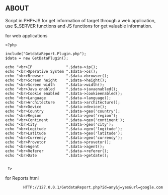 
## ABOUT
Script in PHP+JS for get information of target through a web application, use $_SERVER functions and JS functions for get valuable information.

for web applications
```
<?php

include("GetdataReport.Plugin.php");
$data = new GetDataPlugin();

echo "<br>IP               ".$data->ip();
echo "<br>Operative System ".$data->os();
echo "<br>Browser          ".$data->browser();
echo "<br>Screen height    ".$data->height();
echo "<br>Screen width     ".$data->width();
echo "<br>Java enabled     ".$data->javaenabled();
echo "<br>Cookie enabled   ".$data->cookieenabled();
echo "<br>Language         ".$data->language();
echo "<br>Architecture     ".$data->architecture();
echo "<br>Device           ".$data->device();
echo "<br>Country          ".$data->geo('country');
echo "<br>Region           ".$data->geo('region');
echo "<br>Continent        ".$data->geo('continent');
echo "<br>City             ".$data->geo('city');
echo "<br>Logitude         ".$data->geo('logitude');
echo "<br>Latitude         ".$data->geo('latitude');
echo "<br>Currency         ".$data->geo('currency');
echo "<br>Provetor         ".$data->provetor();
echo "<br>Agent            ".$data->agent();
echo "<br>Referer          ".$data->referer();
echo "<br>Date             ".$data->getdate();


 ?>
```

for Reports html
```
        HTTP://127.0.0.1/GetdataReport.php?id=any&j=yes&url=google.com

```
